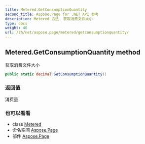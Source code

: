 ```yaml
---
title: Metered.GetConsumptionQuantity
second_title: Aspose.Page for .NET API 参考
description: Metered 方法. 获取消费文件大小
type: docs
weight: 40
url: /zh/net/aspose.page/metered/getconsumptionquantity/
---
```

## Metered.GetConsumptionQuantity method

获取消费文件大小

```csharp
public static decimal GetConsumptionQuantity()
```

### 返回值

消费量

### 也可以看看

* class [Metered](../)
* 命名空间 [Aspose.Page](../../metered/)
* 部件 [Aspose.Page](../../../)


